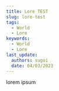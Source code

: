 ```yaml
---
title: Lore TEST
slug: lore-test
tags:
  - World
  - Lore
keywords:
  - World
  - Lore
last_update:
  authors: sugoi
  date: 04/03/2023
---
```

l﻿orem ipsum